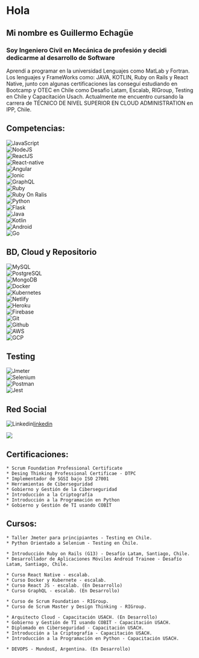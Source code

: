# Hola

## Mi nombre es Guillermo Echagüe

### Soy Ingeniero Civil en Mecánica de profesión y decidi dedicarme al desarrollo de Software

<p>Aprendí a programar en la universidad Lenguajes como MatLab y Fortran. Los lenguajes y FrameWorks como: JAVA, KOTLIN, Ruby on Rails y React Native, junto con algunas certificaciones las conseguí estudiando en Bootcamp y OTEC en Chile como Desafio Latam, Escalab, RIGroup, Testing en Chile y Capacitación Usach. Actualmente me encuentro cursando la carrera de TÉCNICO DE NIVEL SUPERIOR EN CLOUD ADMINISTRATION en IPP, Chile.</p>

## Competencias:

![JavaScript](https://img.shields.io/badge/JavaScript-F7DF1E?style=for-the-badge&logo=javascript&logoColor=black)</br>
![NodeJS](https://img.shields.io/badge/Node.js-43853D?style=for-the-badge&logo=node.js&logoColor=white)</br>
![ReactJS](https://img.shields.io/badge/React-20232A?style=for-the-badge&logo=react&logoColor=61DAFB)</br>
![React-native](https://img.shields.io/badge/React_Native-20232A?style=for-the-badge&logo=react&logoColor=61DAFBB)</br>
![Angular](https://img.shields.io/badge/Angular-DD0031?style=for-the-badge&logo=angular&logoColor=white)</br>
![Ionic](https://img.shields.io/badge/ionic-0078D4?style=for-the-badge&logo=ionic&logoColor=white&labelColor=3880FF)</br>
![GraphQL](https://img.shields.io/badge/GraphQL-FF0089?style=for-the-badge&logo=graphql&logoColor=white&labelColor=E10098)</br>
![Ruby](https://img.shields.io/badge/Ruby-CC342D?style=for-the-badge&logo=ruby&logoColor=white)</br>
![Ruby On Ralis](https://img.shields.io/badge/Ruby_on_Rails-CC0000?style=for-the-badge&logo=ruby-on-rails&logoColor=white)</br>
![Python](https://img.shields.io/badge/Python-3776AB?style=for-the-badge&logo=python&logoColor=white)</br>
![Flask](https://img.shields.io/badge/Flask-000000?style=for-the-badge&logo=flask&logoColor=white)</br>
![Java](https://img.shields.io/badge/Java-ED8B00?style=for-the-badge&logo=java&logoColor=white)</br>
![Kotlin](https://img.shields.io/badge/Kotlin-0095D5?&style=for-the-badge&logo=kotlin&logoColor=white)</br>
![Android](https://img.shields.io/badge/Android-3DDC84?style=for-the-badge&logo=android&logoColor=white)</br>
![Go](https://img.shields.io/badge/go-00add8?style=for-the-badge&logo=go&logoColor=white)</br>


## BD, Cloud y Repositorio

![MySQL](https://img.shields.io/badge/MySQL-00000F?style=for-the-badge&logo=mysql&logoColor=white)</br>
![PostgreSQL](https://img.shields.io/badge/PostgreSQL-316192?style=for-the-badge&logo=postgresql&logoColor=white)</br>
![MongoDB](https://img.shields.io/badge/MongoDB-4EA94B?style=for-the-badge&logo=mongodb&logoColor=white)</br>
![Docker](https://img.shields.io/badge/Docker-2CA5E0?style=for-the-badge&logo=docker&logoColor=white)</br>
![Kubernetes](https://img.shields.io/badge/Kubernetes-2CA5E0?style=for-the-badge&logo=kubernetes&logoColor=white)</br>
![Netlify](https://img.shields.io/badge/Netlify-00C7B7?style=for-the-badge&logo=netlify&logoColor=white)</br>
![Heroku](https://img.shields.io/badge/Heroku-430098?style=for-the-badge&logo=heroku&logoColor=white)</br>
![Firebase](https://img.shields.io/badge/firebase-ffca28?style=for-the-badge&logo=firebase&logoColor=white)</br>
![Git](https://img.shields.io/badge/Git-F05032?style=for-the-badge&logo=git&logoColor=white)</br>
![Github](https://img.shields.io/badge/GitHub-100000?style=for-the-badge&logo=github&logoColor=white)</br>
![AWS](https://img.shields.io/badge/Amazon_AWS-232F3E?style=for-the-badge&logo=amazon-aws&logoColor=white&labelColor=ED8B00)</br>
![GCP](https://img.shields.io/badge/Google_Cloud-1A73E8?style=for-the-badge&logo=google-cloud&logoColor=1A73E8&labelColor=FAFAFA)</br>


## Testing
![Jmeter](https://img.shields.io/badge/JMETER-000000?style=for-the-badge&logo=jmeter&logoColor=white)</br>
![Selenium](https://img.shields.io/badge/Selenium-Python-%23CB2136?style=for-the-badge&logo=selenium&logoColor=white)</br>
![Postman](https://img.shields.io/badge/Postman-ED8B00?style=for-the-badge&logo=postman&logoColor=white)</br>
![Jest](https://img.shields.io/badge/jest-E6162D?style=for-the-badge&logo=jest&logoColor=white&labelColor=C21325)</br>


## Red Social
![Linkedin](https://img.shields.io/badge/LinkedIn-0077B5?style=for-the-badge&logo=linkedin&logoColor=white)[linkedin](https://www.linkedin.com/in/guillermo-echag%C3%BCe-arriaza-a198b2192/)</br> 

[![](https://img.shields.io/badge/LinkedIn-0077B5?style=for-the-badge&logo=linkedin&logoColor=white)](https://www.linkedin.com/in/guillermo-echag%C3%BCe-arriaza-a198b2192/)



## Certificaciones:

~~~
* Scrum Foundation Professional Certificate 
* Desing Thinking Professional Certificae - DTPC
* Implementador de SGSI bajo ISO 27001
* Herramientas de Ciberseguridad
* Gobierno y Gestión de la Ciberseguridad
* Introducción a la Criptografía
* Introducción a la Programación en Python
* Gobierno y Gestión de TI usando COBIT
~~~

## Cursos:

~~~
* Taller Jmeter para principiantes - Testing en Chile.
* Python Orientado a Selenium - Testing en Chile. 

* Introducción Ruby on Rails (G13) - Desafío Latam, Santiago, Chile.
* Desarrollador de Aplicaciones Móviles Android Trainee - Desafío Latam, Santiago, Chile.

* Curso React Native - escalab.
* Curso Docker y Kubernete - escalab. 
* Curso React JS - escalab. (En Desarrollo)
* Curso GraphQL - escalab. (En Desarrollo)

* Curso de Scrum Foundation - RIGroup. 
* Curso de Scrum Master y Design Thinking - RIGroup. 

* Arquitecto Cloud - Capacitación USACH. (En Desarrollo)
* Gobierno y Gestión de TI usando COBIT - Capacitación USACH. 
* Diplomado en Ciberseguridad - Capacitación USACH.
* Introducción a la Criptografía - Capacitación USACH.
* Introducción a la Programación en Python - Capacitación USACH.

* DEVOPS - MundosE, Argentina. (En Desarrollo)
~~~

